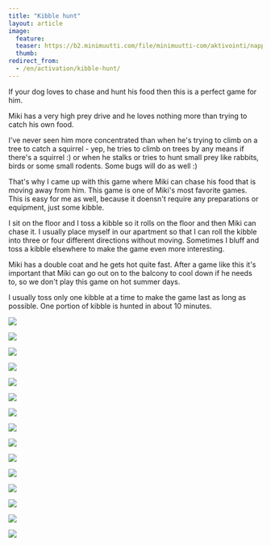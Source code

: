 ```yaml
---
title: "Kibble hunt"
layout: article
image:
  feature:
  teaser: https://b2.minimuutti.com/file/minimuutti-com/aktivointi/nappulajahti/DS38593-245px.jpg
  thumb:
redirect_from:
  - /en/activation/kibble-hunt/
---
```


If your dog loves to chase and hunt his food then this is a perfect game for him.

Miki has a very high prey drive and he loves nothing more than trying to catch his own food.

I've never seen him more concentrated than when he's trying to climb on a tree to catch a squirrel - yep, he tries to climb on trees by any means if there's a squirrel :) or when he stalks or tries to hunt small prey like rabbits, birds or some small rodents. Some bugs will do as well :)

That's why I came up with this game where Miki can chase his food that is moving away from him. This game is one of Miki's most favorite games. This is easy for me as well, because it doensn't require any preparations or equipment, just some kibble.

I sit on the floor and I toss a kibble so it rolls on the floor and then Miki can chase it. I usually place myself in our apartment so that I can roll the kibble into three or four different directions without moving. Sometimes I bluff and toss a kibble elsewhere to make the game even more interesting.

Miki has a double coat and he gets hot quite fast. After a game like this it's important that Miki can go out on to the balcony to cool down if he needs to, so we don't play this game on hot summer days.

I usually toss only one kibble at a time to make the game last as long as possible. One portion of kibble is hunted in about 10 minutes. 

[![](https://b2.minimuutti.com/file/minimuutti-com/aktivointi/nappulajahti/DS38471-800px.jpg)](https://dl.dropboxusercontent.com/sh/ea1wtnz7z734o12/AADAL9GhrjMfpNMyahybwsrla/aktivointi/nappulajahti/DS38471.jpg)

[![](https://b2.minimuutti.com/file/minimuutti-com/aktivointi/nappulajahti/DS38472-800px.jpg)](https://dl.dropboxusercontent.com/sh/ea1wtnz7z734o12/AAC-JMcp4rV6udbldfIbjf3ra/aktivointi/nappulajahti/DS38472.jpg)

[![](https://b2.minimuutti.com/file/minimuutti-com/aktivointi/nappulajahti/DS38473-800px.jpg)](https://dl.dropboxusercontent.com/sh/ea1wtnz7z734o12/AAA5FoG0gWFewhTBPs3sTGe8a/aktivointi/nappulajahti/DS38473.jpg)

[![](https://b2.minimuutti.com/file/minimuutti-com/aktivointi/nappulajahti/DS38474-800px.jpg)](https://dl.dropboxusercontent.com/sh/ea1wtnz7z734o12/AACfwTlPp8D5dsrWDx5SuNBSa/aktivointi/nappulajahti/DS38474.jpg)

[![](https://b2.minimuutti.com/file/minimuutti-com/aktivointi/nappulajahti/DS38475-800px.jpg)](https://dl.dropboxusercontent.com/sh/ea1wtnz7z734o12/AADoH-nTn1G-EORpgj0uQgeya/aktivointi/nappulajahti/DS38475.jpg)

[![](https://b2.minimuutti.com/file/minimuutti-com/aktivointi/nappulajahti/DS38568-800px.jpg)](https://dl.dropboxusercontent.com/sh/ea1wtnz7z734o12/AAAqlBMGXvG-rjc3dDaH50wEa/aktivointi/nappulajahti/DS38568.jpg)

[![](https://b2.minimuutti.com/file/minimuutti-com/aktivointi/nappulajahti/DS38569-800px.jpg)](https://dl.dropboxusercontent.com/sh/ea1wtnz7z734o12/AAC2Pr1aCxHiu6PKeMPW5t0Ea/aktivointi/nappulajahti/DS38569.jpg)

[![](https://b2.minimuutti.com/file/minimuutti-com/aktivointi/nappulajahti/DS38570-800px.jpg)](https://dl.dropboxusercontent.com/sh/ea1wtnz7z734o12/AAB9Iv-aMzNs-wPIKVX8MTNPa/aktivointi/nappulajahti/DS38570.jpg)

[![](https://b2.minimuutti.com/file/minimuutti-com/aktivointi/nappulajahti/DS38571-800px.jpg)](https://dl.dropboxusercontent.com/sh/ea1wtnz7z734o12/AACwQTws0CA5nHEHspZDOCAVa/aktivointi/nappulajahti/DS38571.jpg)

[![](https://b2.minimuutti.com/file/minimuutti-com/aktivointi/nappulajahti/DS38572-800px.jpg)](https://dl.dropboxusercontent.com/sh/ea1wtnz7z734o12/AADc0MBQhaibRaBz_l-pXCvta/aktivointi/nappulajahti/DS38572.jpg)

[![](https://b2.minimuutti.com/file/minimuutti-com/aktivointi/nappulajahti/DS38573-800px.jpg)](https://dl.dropboxusercontent.com/sh/ea1wtnz7z734o12/AAAiQnnFy6adhedsVPo-8ngEa/aktivointi/nappulajahti/DS38573.jpg)

[![](https://b2.minimuutti.com/file/minimuutti-com/aktivointi/nappulajahti/DS38593-800px.jpg)](https://dl.dropboxusercontent.com/sh/ea1wtnz7z734o12/AAB8iNfSiVJ1Z1toJzxtDtlxa/aktivointi/nappulajahti/DS38593.jpg)

[![](https://b2.minimuutti.com/file/minimuutti-com/aktivointi/nappulajahti/DS38594-800px.jpg)](https://dl.dropboxusercontent.com/sh/ea1wtnz7z734o12/AACkA4_ekH8wbQoUPUtGIVj9a/aktivointi/nappulajahti/DS38594.jpg)

[![](https://b2.minimuutti.com/file/minimuutti-com/aktivointi/nappulajahti/DS38595-800px.jpg)](https://dl.dropboxusercontent.com/sh/ea1wtnz7z734o12/AADyxWSJKuaAUTG04r34lgEta/aktivointi/nappulajahti/DS38595.jpg)

[![](https://b2.minimuutti.com/file/minimuutti-com/aktivointi/nappulajahti/DS38597-800px.jpg)](https://dl.dropboxusercontent.com/sh/ea1wtnz7z734o12/AABdal_c_baZ5z2v78BQDUZka/aktivointi/nappulajahti/DS38597.jpg)
